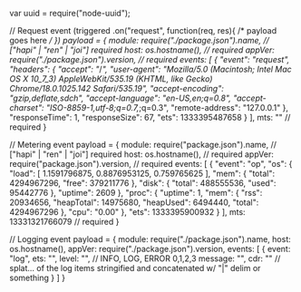 var uuid = require("node-uuid");

// Request event (triggered .on("request", function(req, res){ /* payload goes here */ })
payload = {
  module: require("./package.json").name, // ["hapi" | "ren" | "joi"] required
  host: os.hostname(), // required
  appVer: require("./package.json").version,  // required
  events: [
    {
        "event": "request",
        "headers": {
          "accept": "*/*",
          "user-agent": "Mozilla/5.0 (Macintosh; Intel Mac OS X 10_7_3) AppleWebKit/535.19 (KHTML, like Gecko) Chrome/18.0.1025.142 Safari/535.19",
          "accept-encoding": "gzip,deflate,sdch",
          "accept-language": "en-US,en;q=0.8",
          "accept-charset": "ISO-8859-1,utf-8;q=0.7,*;q=0.3",
          "remote-address": "127.0.0.1"
        },
        "responseTime": 1,
        "responseSize": 67,
        "ets": 1333395487658
      }
  ],
  mts: "" // required
}

// Metering event
payload = {
  module: require("package.json").name, // ["hapi" | "ren" | "joi"] required
  host: os.hostname(), // required
  appVer: require("package.json").version, // required
  events: [
    {
      "event": "op",
      "os": {
        "load": [
          1.1591796875,
          0.8876953125,
          0.759765625
        ],
        "mem": {
          "total": 4294967296,
          "free": 379211776
        },
        "disk": {
          "total": 488555536,
          "used": 95442776
        },
        "uptime": 2609
      },
      "proc": {
        "uptime": 1,
        "mem": {
          "rss": 20934656,
          "heapTotal": 14975680,
          "heapUsed": 6494440,
          "total": 4294967296
        },
        "cpu": "0.00"
      },
      "ets": 1333395900932
    }
  ],
  mts: 13331321766079 // required
}

// Logging event
payload = {
  module: require("./package.json").name,
  host: os.hostname(),
  appVer: require("./package.json").version,
  events: [
    {
      event: "log",
      ets: "",
      level: "", // INFO, LOG, ERROR 0,1,2,3
      message: "",
      cdr: "" // splat... of the log items stringified and concatenated w/ "|" delim or something
    }
  ]
}